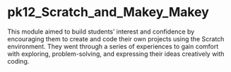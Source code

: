 # pk12_Scratch_and_Makey_Makey
This module aimed to build students’ interest and confidence by encouraging them to create and code their own projects using the Scratch environment. They went through a series of experiences to gain comfort with exploring, problem-solving, and expressing their ideas creatively with coding.
